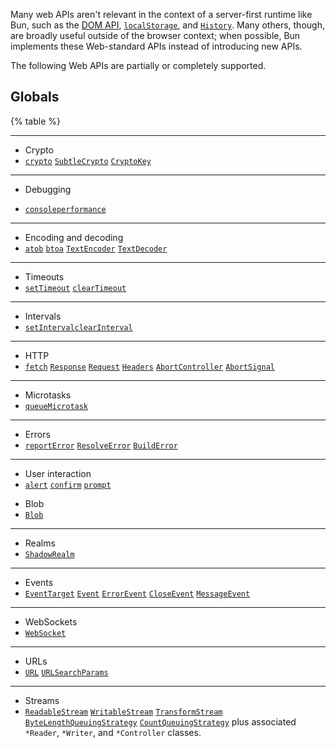 Many web APIs aren't relevant in the context of a server-first runtime like Bun, such as the [DOM API](https://developer.mozilla.org/en-US/docs/Web/API/HTML_DOM_API#html_dom_api_interfaces), [`localStorage`](https://developer.mozilla.org/en-US/docs/Web/API/Window/localStorage), and [`History`](https://developer.mozilla.org/en-US/docs/Web/API/History_API). Many others, though, are broadly useful outside of the browser context; when possible, Bun implements these Web-standard APIs instead of introducing new APIs.

The following Web APIs are partially or completely supported.

## Globals

{% table %}

---

- Crypto
- [`crypto`](https://developer.mozilla.org/en-US/docs/Web/API/Crypto) [`SubtleCrypto`](https://developer.mozilla.org/en-US/docs/Web/API/SubtleCrypto)
  [`CryptoKey`](https://developer.mozilla.org/en-US/docs/Web/API/CryptoKey)

---

- Debugging

- [`console`](https://developer.mozilla.org/en-US/docs/Web/API/console)[`performance`](https://developer.mozilla.org/en-US/docs/Web/API/Performance)

---

- Encoding and decoding
- [`atob`](https://developer.mozilla.org/en-US/docs/Web/API/atob) [`btoa`](https://developer.mozilla.org/en-US/docs/Web/API/btoa) [`TextEncoder`](https://developer.mozilla.org/en-US/docs/Web/API/TextEncoder) [`TextDecoder`](https://developer.mozilla.org/en-US/docs/Web/API/TextDecoder)

---

- Timeouts
- [`setTimeout`](https://developer.mozilla.org/en-US/docs/Web/API/setTimeout) [`clearTimeout`](https://developer.mozilla.org/en-US/docs/Web/API/clearTimeout)

---

- Intervals
- [`setInterval`](https://developer.mozilla.org/en-US/docs/Web/API/setInterval)[`clearInterval`](https://developer.mozilla.org/en-US/docs/Web/API/clearInterval)

---

- HTTP
- [`fetch`](https://developer.mozilla.org/en-US/docs/Web/API/fetch) [`Response`](https://developer.mozilla.org/en-US/docs/Web/API/Response) [`Request`](https://developer.mozilla.org/en-US/docs/Web/API/Request) [`Headers`](https://developer.mozilla.org/en-US/docs/Web/API/Headers) [`AbortController`](https://developer.mozilla.org/en-US/docs/Web/API/AbortController) [`AbortSignal`](https://developer.mozilla.org/en-US/docs/Web/API/AbortSignal)

---

- Microtasks
- [`queueMicrotask`](https://developer.mozilla.org/en-US/docs/Web/API/queueMicrotask)

---

- Errors
- [`reportError`](https://developer.mozilla.org/en-US/docs/Web/API/reportError) [`ResolveError`](https://developer.mozilla.org/en-US/docs/Web/API/ResolveError)
  [`BuildError`](https://developer.mozilla.org/en-US/docs/Web/API/BuildError)

---

- User interaction
- [`alert`](https://developer.mozilla.org/en-US/docs/Web/API/Window/alert) [`confirm`](https://developer.mozilla.org/en-US/docs/Web/API/Window/confirm) [`prompt`](https://developer.mozilla.org/en-US/docs/Web/API/Window/prompt)

<!-- - Blocking. Prints the alert message to terminal and awaits `[ENTER]` before proceeding. -->
<!-- - Blocking. Prints confirmation message and awaits `[y/N]` input from user. Returns `true` if user entered `y` or `Y`, `false` otherwise.
- Blocking. Prints prompt message and awaits user input. Returns the user input as a string. -->

- Blob
- [`Blob`](https://developer.mozilla.org/en-US/docs/Web/API/Blob)

---

- Realms
- [`ShadowRealm`](https://github.com/tc39/proposal-shadowrealm)

---

- Events
- [`EventTarget`](https://developer.mozilla.org/en-US/docs/Web/API/EventTarget)
  [`Event`](https://developer.mozilla.org/en-US/docs/Web/API/Event) [`ErrorEvent`](https://developer.mozilla.org/en-US/docs/Web/API/ErrorEvent) [`CloseEvent`](https://developer.mozilla.org/en-US/docs/Web/API/CloseEvent) [`MessageEvent`](https://developer.mozilla.org/en-US/docs/Web/API/MessageEvent)

---

- WebSockets
- [`WebSocket`](https://developer.mozilla.org/en-US/docs/Web/API/WebSocket)

---

- URLs
- [`URL`](https://developer.mozilla.org/en-US/docs/Web/API/URL) [`URLSearchParams`](https://developer.mozilla.org/en-US/docs/Web/API/URLSearchParams)

---

- Streams
- [`ReadableStream`](https://developer.mozilla.org/en-US/docs/Web/API/ReadableStream) [`WritableStream`](https://developer.mozilla.org/en-US/docs/Web/API/WritableStream) [`TransformStream`](https://developer.mozilla.org/en-US/docs/Web/API/TransformStream) [`ByteLengthQueuingStrategy`](https://developer.mozilla.org/en-US/docs/Web/API/ByteLengthQueuingStrategy) [`CountQueuingStrategy`](https://developer.mozilla.org/en-US/docs/Web/API/CountQueuingStrategy) plus associated `*Reader`, `*Writer`, and `*Controller` classes.

<!-- ## Globals

{% table %}

---

---

- [`console`](https://developer.mozilla.org/en-US/docs/Web/API/console)

---

- [`crypto`](https://developer.mozilla.org/en-US/docs/Web/API/Crypto)

---

- [`performance`](https://developer.mozilla.org/en-US/docs/Web/API/Performance)

{% /table %}

## Functions

{% table %}

- [`atob`](https://developer.mozilla.org/en-US/docs/Web/API/atob)

---

- [`btoa`](https://developer.mozilla.org/en-US/docs/Web/API/btoa)

---

- [`clearInterval`](https://developer.mozilla.org/en-US/docs/Web/API/clearInterval)

---

- [`clearTimeout`](https://developer.mozilla.org/en-US/docs/Web/API/clearTimeout)

---

- [`fetch`](https://developer.mozilla.org/en-US/docs/Web/API/fetch)

---

- [`queueMicrotask`](https://developer.mozilla.org/en-US/docs/Web/API/queueMicrotask)

---

- [`reportError`](https://developer.mozilla.org/en-US/docs/Web/API/reportError)

---

- [`setInterval`](https://developer.mozilla.org/en-US/docs/Web/API/setInterval)

---

- [`setTimeout`](https://developer.mozilla.org/en-US/docs/Web/API/setTimeout)

---

- [`alert`](https://developer.mozilla.org/en-US/docs/Web/API/alert)
- Blocking. Prints the alert message to terminal and awaits `[ENTER]` before proceeding.

---

- [`confirm`](https://developer.mozilla.org/en-US/docs/Web/API/confirm)
- Blocking. Prints confirmation message and awaits `[y/N]` input from user. Returns `true` if user entered `y` or `Y`, `false` otherwise.

---

- [`prompt`](https://developer.mozilla.org/en-US/docs/Web/API/prompt)
- Blocking. Prints prompt message and awaits user input. Returns the user input as a string.

---

- [`console`](https://developer.mozilla.org/en-US/docs/Web/API/console)

{% /table %}

## Classes

{% table %}

---

- [`Blob`](https://developer.mozilla.org/en-US/docs/Web/API/Blob)

---

- [`Response`](https://developer.mozilla.org/en-US/docs/Web/API/Response)

---

- [`Request`](https://developer.mozilla.org/en-US/docs/Web/API/Request)

---

- [`TextEncoder`](https://developer.mozilla.org/en-US/docs/Web/API/TextEncoder) and [`TextDecoder`](https://developer.mozilla.org/en-US/docs/Web/API/TextDecoder)

---

---

- [`ShadowRealm`](https://github.com/tc39/proposal-shadowrealm)
- A ["better `eval`](https://2ality.com/2022/04/shadow-realms.html). Currently a Stage 3 TC39 proposal

---

- [`Headers`](https://developer.mozilla.org/en-US/docs/Web/API/Headers)

---

- [`EventTarget`](https://developer.mozilla.org/en-US/docs/Web/API/EventTarget)

---

- [`Event`](https://developer.mozilla.org/en-US/docs/Web/API/Event)

---

- [`ErrorEvent`](https://developer.mozilla.org/en-US/docs/Web/API/ErrorEvent)

---

- [`CloseEvent`](https://developer.mozilla.org/en-US/docs/Web/API/CloseEvent)

---

- [`MessageEvent`](https://developer.mozilla.org/en-US/docs/Web/API/MessageEvent)

---

- [`WebSocket`](https://developer.mozilla.org/en-US/docs/Web/API/WebSocket)

---

- [`URLSearchParams`](https://developer.mozilla.org/en-US/docs/Web/API/URLSearchParams)

---

- [`URL`](https://developer.mozilla.org/en-US/docs/Web/API/URL)

---

- [`AbortController`](https://developer.mozilla.org/en-US/docs/Web/API/AbortController)

---

- [`Loader`](https://developer.mozilla.org/en-US/docs/Web/API/Loader)

---

- [`ReadableStream`](https://developer.mozilla.org/en-US/docs/Web/API/ReadableStream)

---

- [`AbortSignal`](https://developer.mozilla.org/en-US/docs/Web/API/AbortSignal)

---

- [`ByteLengthQueuingStrategy`](https://developer.mozilla.org/en-US/docs/Web/API/ByteLengthQueuingStrategy)

---

- [`ReadableStreamDefaultController`](https://developer.mozilla.org/en-US/docs/Web/API/ReadableStreamDefaultController)

---

- [`ReadableStreamDefaultReader`](https://developer.mozilla.org/en-US/docs/Web/API/ReadableStreamDefaultReader)

---

- [`WritableStream`](https://developer.mozilla.org/en-US/docs/Web/API/WritableStream)

---

- [`WritableStreamDefaultController`](https://developer.mozilla.org/en-US/docs/Web/API/WritableStreamDefaultController)

---

- [`WritableStreamDefaultWriter`](https://developer.mozilla.org/en-US/docs/Web/API/WritableStreamDefaultWriter)

---

- [`TransformStream`](https://developer.mozilla.org/en-US/docs/Web/API/TransformStream)

---

- [`TransformStreamDefaultController`](https://developer.mozilla.org/en-US/docs/Web/API/TransformStreamDefaultController)

---

- [`CountQueuingStrategy`](https://developer.mozilla.org/en-US/docs/Web/API/CountQueuingStrategy)

---

- [`SubtleCrypto`](https://developer.mozilla.org/en-US/docs/Web/API/SubtleCrypto)

---

- [`CryptoKey`](https://developer.mozilla.org/en-US/docs/Web/API/CryptoKey)

---

- [`ResolveError`](https://developer.mozilla.org/en-US/docs/Web/API/ResolveError)

---

- [`BuildError`](https://developer.mozilla.org/en-US/docs/Web/API/BuildError)

{% /table %} -->
